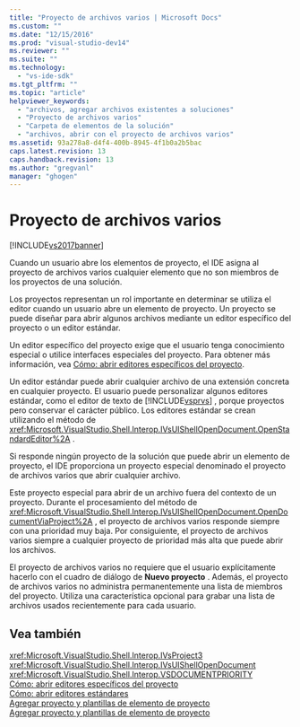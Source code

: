 ```yaml
---
title: "Proyecto de archivos varios | Microsoft Docs"
ms.custom: ""
ms.date: "12/15/2016"
ms.prod: "visual-studio-dev14"
ms.reviewer: ""
ms.suite: ""
ms.technology: 
  - "vs-ide-sdk"
ms.tgt_pltfrm: ""
ms.topic: "article"
helpviewer_keywords: 
  - "archivos, agregar archivos existentes a soluciones"
  - "Proyecto de archivos varios"
  - "Carpeta de elementos de la solución"
  - "archivos, abrir con el proyecto de archivos varios"
ms.assetid: 93a278a8-d4f4-400b-8945-4f1b0a2b5bac
caps.latest.revision: 13
caps.handback.revision: 13
ms.author: "gregvanl"
manager: "ghogen"
---
```

# Proyecto de archivos varios
[!INCLUDE[vs2017banner](../../code-quality/includes/vs2017banner.md)]

Cuando un usuario abre los elementos de proyecto, el IDE asigna al proyecto de archivos varios cualquier elemento que no son miembros de los proyectos de una solución.  
  
 Los proyectos representan un rol importante en determinar se utiliza el editor cuando un usuario abre un elemento de proyecto.  Un proyecto se puede diseñar para abrir algunos archivos mediante un editor específico del proyecto o un editor estándar.  
  
 Un editor específico del proyecto exige que el usuario tenga conocimiento especial o utilice interfaces especiales del proyecto.  Para obtener más información, vea [Cómo: abrir editores específicos del proyecto](../../extensibility/how-to-open-project-specific-editors.md).  
  
 Un editor estándar puede abrir cualquier archivo de una extensión concreta en cualquier proyecto.  El usuario puede personalizar algunos editores estándar, como el editor de texto de [!INCLUDE[vsprvs](../../code-quality/includes/vsprvs_md.md)] , porque proyectos pero conservar el carácter público.  Los editores estándar se crean utilizando el método de <xref:Microsoft.VisualStudio.Shell.Interop.IVsUIShellOpenDocument.OpenStandardEditor%2A> .  
  
 Si responde ningún proyecto de la solución que puede abrir un elemento de proyecto, el IDE proporciona un proyecto especial denominado el proyecto de archivos varios que abrir cualquier archivo.  
  
 Este proyecto especial para abrir de un archivo fuera del contexto de un proyecto.  Durante el procesamiento del método de <xref:Microsoft.VisualStudio.Shell.Interop.IVsUIShellOpenDocument.OpenDocumentViaProject%2A> , el proyecto de archivos varios responde siempre con una prioridad muy baja.  Por consiguiente, el proyecto de archivos varios siempre a cualquier proyecto de prioridad más alta que puede abrir los archivos.  
  
 El proyecto de archivos varios no requiere que el usuario explícitamente hacerlo con el cuadro de diálogo de **Nuevo proyecto** .  Además, el proyecto de archivos varios no administra permanentemente una lista de miembros del proyecto.  Utiliza una característica opcional para grabar una lista de archivos usados recientemente para cada usuario.  
  
## Vea también  
 <xref:Microsoft.VisualStudio.Shell.Interop.IVsProject3>   
 <xref:Microsoft.VisualStudio.Shell.Interop.IVsUIShellOpenDocument>   
 <xref:Microsoft.VisualStudio.Shell.Interop.VSDOCUMENTPRIORITY>   
 [Cómo: abrir editores específicos del proyecto](../../extensibility/how-to-open-project-specific-editors.md)   
 [Cómo: abrir editores estándares](../../extensibility/how-to-open-standard-editors.md)   
 [Agregar proyecto y plantillas de elemento de proyecto](../../extensibility/internals/adding-project-and-project-item-templates.md)   
 [Agregar proyecto y plantillas de elemento de proyecto](../../extensibility/internals/adding-project-and-project-item-templates.md)